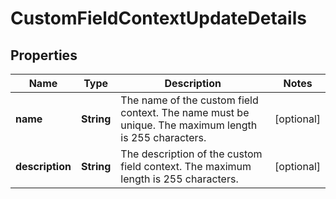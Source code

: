 # CustomFieldContextUpdateDetails

## Properties
Name | Type | Description | Notes
------------ | ------------- | ------------- | -------------
**name** | **String** | The name of the custom field context. The name must be unique. The maximum length is 255 characters. |  [optional]
**description** | **String** | The description of the custom field context. The maximum length is 255 characters. |  [optional]
